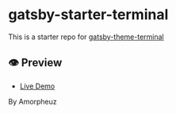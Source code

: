 # gatsby-starter-terminal

This is a starter repo for [gatsby-theme-terminal](https://github.com/PaulieScanlon/gatsby-theme-terminal)

## 👁️ Preview

- [Live Demo](https://gatsby-theme-terminal.netlify.com/)

By Amorpheuz

